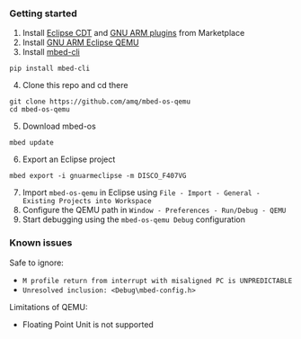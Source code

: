 ### Getting started

1. Install [Eclipse CDT](https://eclipse.org/cdt/) and [GNU ARM plugins](https://gnuarmeclipse.github.io/plugins/install/) from Marketplace
2. Install [GNU ARM Eclipse QEMU](https://gnuarmeclipse.github.io/qemu/)
3. Install [mbed-cli](https://github.com/ARMmbed/mbed-cli)

```
pip install mbed-cli
```

4. Clone this repo and cd there

```
git clone https://github.com/amq/mbed-os-qemu
cd mbed-os-qemu
```

5. Download mbed-os

```
mbed update
```

6. Export an Eclipse project

```
mbed export -i gnuarmeclipse -m DISCO_F407VG
```

7. Import `mbed-os-qemu` in Eclipse using `File - Import - General - Existing Projects into Workspace`
8. Configure the QEMU path in `Window - Preferences - Run/Debug - QEMU`
9. Start debugging using the `mbed-os-qemu Debug` configuration

### Known issues

Safe to ignore:
- `M profile return from interrupt with misaligned PC is UNPREDICTABLE`
- `Unresolved inclusion: <Debug\mbed-config.h>`

Limitations of QEMU:
- Floating Point Unit is not supported
